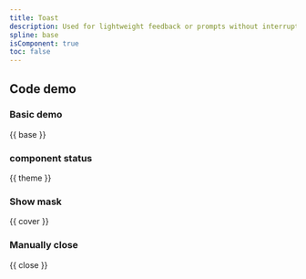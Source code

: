 ```yaml
---
title: Toast
description: Used for lightweight feedback or prompts without interrupting user action.
spline: base
isComponent: true
toc: false
---
```


## Code demo

### Basic demo

{{ base }}

### component status

{{ theme }}

### Show mask

{{ cover }}

### Manually close

{{ close }}